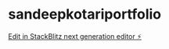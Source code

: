 # sandeepkotariportfolio

[Edit in StackBlitz next generation editor ⚡️](https://stackblitz.com/~/github.com/KOTARISANDEEP/sandeepkotariportfolio)